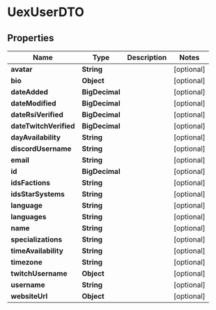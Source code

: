 

# UexUserDTO


## Properties

| Name | Type | Description | Notes |
|------------ | ------------- | ------------- | -------------|
|**avatar** | **String** |  |  [optional] |
|**bio** | **Object** |  |  [optional] |
|**dateAdded** | **BigDecimal** |  |  [optional] |
|**dateModified** | **BigDecimal** |  |  [optional] |
|**dateRsiVerified** | **BigDecimal** |  |  [optional] |
|**dateTwitchVerified** | **BigDecimal** |  |  [optional] |
|**dayAvailability** | **String** |  |  [optional] |
|**discordUsername** | **String** |  |  [optional] |
|**email** | **String** |  |  [optional] |
|**id** | **BigDecimal** |  |  [optional] |
|**idsFactions** | **String** |  |  [optional] |
|**idsStarSystems** | **String** |  |  [optional] |
|**language** | **String** |  |  [optional] |
|**languages** | **String** |  |  [optional] |
|**name** | **String** |  |  [optional] |
|**specializations** | **String** |  |  [optional] |
|**timeAvailability** | **String** |  |  [optional] |
|**timezone** | **String** |  |  [optional] |
|**twitchUsername** | **Object** |  |  [optional] |
|**username** | **String** |  |  [optional] |
|**websiteUrl** | **Object** |  |  [optional] |



